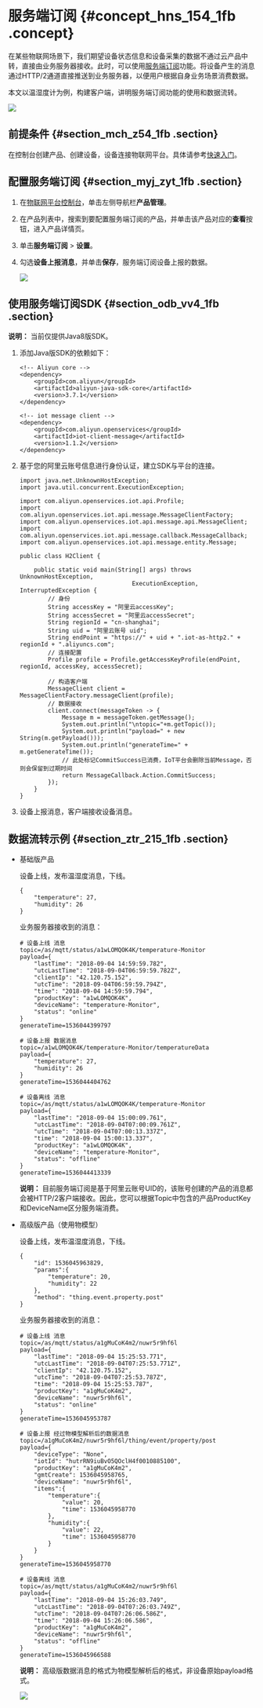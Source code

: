 # 服务端订阅 {#concept_hns_154_1fb .concept}

在某些物联网场景下，我们期望设备状态信息和设备采集的数据不通过云产品中转，直接由业务服务器接收。此时，可以使用[服务端订阅](../../../../intl.zh-CN/用户指南/产品与设备/服务端订阅/什么是服务端订阅.md#)功能。将设备产生的消息通过HTTP/2通道直接推送到业务服务器，以便用户根据自身业务场景消费数据。

本文以温湿度计为例，构建客户端，讲明服务端订阅功能的使用和数据流转。

![](http://static-aliyun-doc.oss-cn-hangzhou.aliyuncs.com/assets/img/20197/154466878111292_zh-CN.png)

## 前提条件 {#section_mch_z54_1fb .section}

在控制台创建产品、创建设备，设备连接物联网平台。具体请参考[快速入门](../../../../intl.zh-CN/快速入门/创建产品与设备.md#)。

## 配置服务端订阅 {#section_myj_zyt_1fb .section}

1.  在[物联网平台控制台](https://iot.console.aliyun.com/product/region/cn-shanghai)，单击左侧导航栏**产品管理**。
2.  在产品列表中，搜索到要配置服务端订阅的产品，并单击该产品对应的**查看**按钮，进入产品详情页。
3.  单击**服务端订阅** \> **设置**。
4.  勾选**设备上报消息**，并单击**保存**，服务端订阅设备上报的数据。

    ![](http://static-aliyun-doc.oss-cn-hangzhou.aliyuncs.com/assets/img/20197/154466878111352_zh-CN.png)


## 使用服务端订阅SDK {#section_odb_vv4_1fb .section}

**说明：** 当前仅提供Java8版SDK。

1.  添加Java版SDK的依赖如下：

    ```
    <!-- Aliyun core -->
    <dependency>
        <groupId>com.aliyun</groupId>
        <artifactId>aliyun-java-sdk-core</artifactId>
        <version>3.7.1</version>
    </dependency>
    
    <!-- iot message client -->
    <dependency>
        <groupId>com.aliyun.openservices</groupId>
        <artifactId>iot-client-message</artifactId>
        <version>1.1.2</version>
    </dependency>
    ```

2.  基于您的阿里云账号信息进行身份认证，建立SDK与平台的连接。

    ```
    import java.net.UnknownHostException;
    import java.util.concurrent.ExecutionException;
    
    import com.aliyun.openservices.iot.api.Profile;
    import com.aliyun.openservices.iot.api.message.MessageClientFactory;
    import com.aliyun.openservices.iot.api.message.api.MessageClient;
    import com.aliyun.openservices.iot.api.message.callback.MessageCallback;
    import com.aliyun.openservices.iot.api.message.entity.Message;
    
    public class H2Client {
    
        public static void main(String[] args) throws UnknownHostException, 
                                    ExecutionException, InterruptedException {
            // 身份
            String accessKey = "阿里云accessKey";
            String accessSecret = "阿里云accessSecret";
            String regionId = "cn-shanghai";
            String uid = "阿里云账号 uid";
            String endPoint = "https://" + uid + ".iot-as-http2." + regionId + ".aliyuncs.com";
            // 连接配置
            Profile profile = Profile.getAccessKeyProfile(endPoint, regionId, accessKey, accessSecret);
    
            // 构造客户端
            MessageClient client = MessageClientFactory.messageClient(profile);
            // 数据接收
            client.connect(messageToken -> {
                Message m = messageToken.getMessage();
                System.out.println("\ntopic="+m.getTopic());
                System.out.println("payload=" + new String(m.getPayload()));
                System.out.println("generateTime=" + m.getGenerateTime());
                // 此处标记CommitSuccess已消费，IoT平台会删除当前Message，否则会保留到过期时间
                return MessageCallback.Action.CommitSuccess;
            });
        }
    }
    ```

3.  设备上报消息，客户端接收设备消息。

## 数据流转示例 {#section_ztr_215_1fb .section}

-   基础版产品

    设备上线，发布温湿度消息，下线。

    ```
    {
        "temperature": 27,
        "humidity": 26
    }
    ```

    业务服务器接收到的消息：

    ```
    # 设备上线 消息
    topic=/as/mqtt/status/a1wLOMQOK4K/temperature-Monitor
    payload={
        "lastTime": "2018-09-04 14:59:59.782",
        "utcLastTime": "2018-09-04T06:59:59.782Z",
        "clientIp": "42.120.75.152",
        "utcTime": "2018-09-04T06:59:59.794Z",
        "time": "2018-09-04 14:59:59.794",
        "productKey": "a1wLOMQOK4K",
        "deviceName": "temperature-Monitor",
        "status": "online"
    }
    generateTime=1536044399797
    
    # 设备上报 数据消息
    topic=/a1wLOMQOK4K/temperature-Monitor/temperatureData
    payload={
        "temperature": 27,
        "humidity": 26
    }
    generateTime=1536044404762
    
    # 设备离线 消息
    topic=/as/mqtt/status/a1wLOMQOK4K/temperature-Monitor
    payload={
        "lastTime": "2018-09-04 15:00:09.761",
        "utcLastTime": "2018-09-04T07:00:09.761Z",
        "utcTime": "2018-09-04T07:00:13.337Z",
        "time": "2018-09-04 15:00:13.337",
        "productKey": "a1wLOMQOK4K",
        "deviceName": "temperature-Monitor",
        "status": "offline"
    }
    generateTime=1536044413339
    ```

    **说明：** 目前服务端订阅是基于阿里云账号UID的，该账号创建的产品的消息都会被HTTP/2客户端接收。因此，您可以根据Topic中包含的产品ProductKey和DeviceName区分服务端消费。

-   高级版产品（使用物模型）

    设备上线，发布温湿度消息，下线。

    ```
    {
        "id": 1536045963829,
        "params":{
            "temperature": 20,
            "humidity": 22
        },
        "method": "thing.event.property.post"
    }
    ```

    业务服务器接收到的消息：

    ```
    # 设备上线 消息
    topic=/as/mqtt/status/a1gMuCoK4m2/nuwr5r9hf6l
    payload={
        "lastTime": "2018-09-04 15:25:53.771",
        "utcLastTime": "2018-09-04T07:25:53.771Z",
        "clientIp": "42.120.75.152",
        "utcTime": "2018-09-04T07:25:53.787Z",
        "time": "2018-09-04 15:25:53.787",
        "productKey": "a1gMuCoK4m2",
        "deviceName": "nuwr5r9hf6l",
        "status": "online"
    }
    generateTime=1536045953787
    
    # 设备上报 经过物模型解析后的数据消息
    topic=/a1gMuCoK4m2/nuwr5r9hf6l/thing/event/property/post
    payload={
        "deviceType": "None",
        "iotId": "hutrRN9iuBvO5QOclH4f0010885100",
        "productKey": "a1gMuCoK4m2",
        "gmtCreate": 1536045958765,
        "deviceName": "nuwr5r9hf6l",
        "items":{
            "temperature":{
                "value": 20,
                "time": 1536045958770
            },
            "humidity":{
                "value": 22,
                "time": 1536045958770
            }
        }
    }
    generateTime=1536045958770
    
    # 设备离线 消息
    topic=/as/mqtt/status/a1gMuCoK4m2/nuwr5r9hf6l
    payload={
        "lastTime": "2018-09-04 15:26:03.749",
        "utcLastTime": "2018-09-04T07:26:03.749Z",
        "utcTime": "2018-09-04T07:26:06.586Z",
        "time": "2018-09-04 15:26:06.586",
        "productKey": "a1gMuCoK4m2",
        "deviceName": "nuwr5r9hf6l",
        "status": "offline"
    }
    generateTime=1536045966588
    ```

    **说明：** 高级版数据消息的格式为物模型解析后的格式，非设备原始payload格式。

    ![](http://static-aliyun-doc.oss-cn-hangzhou.aliyuncs.com/assets/img/20197/154466878111294_zh-CN.png)


